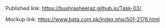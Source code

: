 Published link: https://bushrasheeraz.github.io/Task-03/.

Mockup link: https://www.bata.com.pk/index.php/501-2176.html
